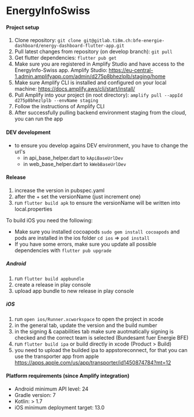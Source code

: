 # EnergyInfoSwiss

#### Project setup

1. Clone repository: `git clone git@gitlab.ti8m.ch:bfe-energie-dashboard/energy-dashboard-flutter-app.git`
2. Pull latest changes from repository (on develop branch): `git pull`
3. Get flutter dependencies: `flutter pub get`
4. Make sure you are registered in Amplify Studio and have access to the EnergyInfo-Swiss app. Amplify Studio: https://eu-central-1.admin.amplifyapp.com/admin/d275p8bhezlplb/staging/home
5. Make sure Amplify CLI is installed and configured on your local machine: https://docs.amplify.aws/cli/start/install/
6. Pull Amplify into your project (in root directory): `amplify pull --appId d275p8bhezlplb --envName staging`
7. Follow the instructions of Amplify CLI
8. After successfully pulling backend environment staging from the cloud, you can run the app

#### DEV development

- to ensure you develop agains DEV environment, you have to change the url's
  - in api_base_helper.dart to `kApiBaseUrlDev`
  - in web_base_helper.dart to `kWebBaseUrlDev`

#### Release

1. increase the version in pubspec.yaml
2. after the + set the versionName (just increment one)
3. run `flutter build apk` to ensure the versionName will be written into local.properties

To build iOS you need the following:

- Make sure you installed cocoapods `sudo gem install cocoapods` and pods are installed in the ios folder `cd ios` => `pod install`
- If you have some errors, make sure you update all possible dependencies with `flutter pub upgrade`

##### Android

1. run `flutter build appbundle`
2. create a release in play console
3. upload app bundle to new release in play console

##### iOS

1. run `open ios/Runner.xcworkspace` to open the project in xcode
2. in the general tab, update the version and the build number
3. in the signing & capabilities tab make sure auotmatically signing is checked and the correct team is selected (Bundesamt fuer Energie BFE)
4. run `flutter build ipa` or build directly in xcode (Product > Build)
5. you need to upload the builded ipa to appstoreconnect, for that you can use the transporter app from apple https://apps.apple.com/us/app/transporter/id1450874784?mt=12

#### Platform requirements (since Amplify integration)

- Android minimum API level: 24
- Gradle version: 7
- Kotlin: > 1.7
- iOS minimum deployment target: 13.0
